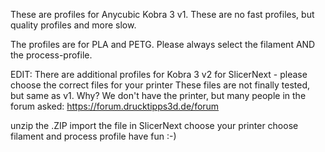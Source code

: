 These are profiles for Anycubic Kobra 3 v1. These are no fast profiles, but quality profiles and more slow.

The profiles are for PLA and PETG. Please always select the filament AND the process-profile.

EDIT: There are additional profiles for Kobra 3 v2 for SlicerNext - please choose the correct files for your printer
These files are not finally tested, but same as v1. Why? We don't have the printer, but many people in the forum asked: https://forum.drucktipps3d.de/forum

unzip the .ZIP
import the file in SlicerNext
choose your printer
choose filament and process profile
have fun :-)
